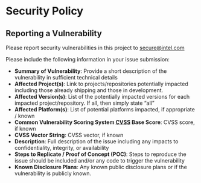 # Security Policy

## Reporting a Vulnerability

Please report security vulnerabilities in this project to secure@intel.com

Please include the following information in your issue submission:
* **Summary of Vulnerability**: Provide a short description of the vulnerability in sufficient technical details
* **Affected Project(s)**: Link to projects/repositories potentially impacted including those already shipping and those in development.
* **Affected Version(s)**: List of the potentially impacted versions for each impacted project/repository. If all, then simply state “all”
* **Affected Platform(s)**: List of potential platforms impacted, if appropriate / known
* **Common Vulnerability Scoring System [CVSS](https://nvd.nist.gov/vuln-metrics/cvss/v3-calculator) Base Score**: CVSS score, if known
* **CVSS Vector String**: CVSS vector, if known
* **Description**: Full description of the issue including any impacts to confidentiality, integrity, or availability
* **Steps to Replicate / Proof of Concept (POC)**: Steps to reproduce the issue should be included and/or any code to trigger the vulnerability
* **Known Disclosure Plans**: Any known public disclosure plans or if the vulnerability is publicly known.
